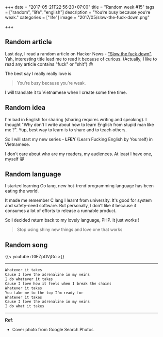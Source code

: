 +++
date = "2017-05-21T22:56:20+07:00"
title = "Random week #15"
tags = ["random", "life", "english"]
description = "You’re busy because you’re weak."
categories = ["life"]
image = "2017/05/slow-the-fuck-down.png"

+++

## Random article

Last day, I read a random article on Hacker News - ["Slow the fuck down"](http://blog.officehours.io/slow-the-fuck-down/). Yah, interesting title lead me to read it because of curious. (Actually, I like to read any article contains "fuck" or "shit") 😝

The best say I really really love is

> You’re busy because you’re weak.

I will translate it to Vietnamese when I create some free time.

## Random idea

I'm bad in English for sharing (sharing requires writing and speaking). I thought "Why don't I write about how to learn English from stupid man like me ?". Yup, best way to learn is to share and to teach others.

So I will start my new series - **LFEY** (Learn Fucking English by Yourself) in Vietnamese.

I don't care about who are my readers, my audiences. At least I have one, myself 😸

## Random language

I started learning Go lang, new hot-trend programming language has been eating the world.

It made me remember C lang I learnt from university. It's good for system and safety-need software. But personally, I don't like it because it consumes a lot of efforts to release a runnable product.

So I decided return back to my lovely language, PHP. It just works !

> Stop using shiny new things and love one that works

## Random song

{{< youtube rGlEZpOVjGo >}}

---------------------------

```markdown
Whatever it takes
Cause I love the adrenaline in my veins
I do whatever it takes
Cause I love how it feels when I break the chains
Whatever it takes
You take me to the top I'm ready for
Whatever it takes
Cause I love the adrenaline in my veins
I do what it takes
```

--------------------------

**Ref:**

- Cover photo from Google Search Photos
